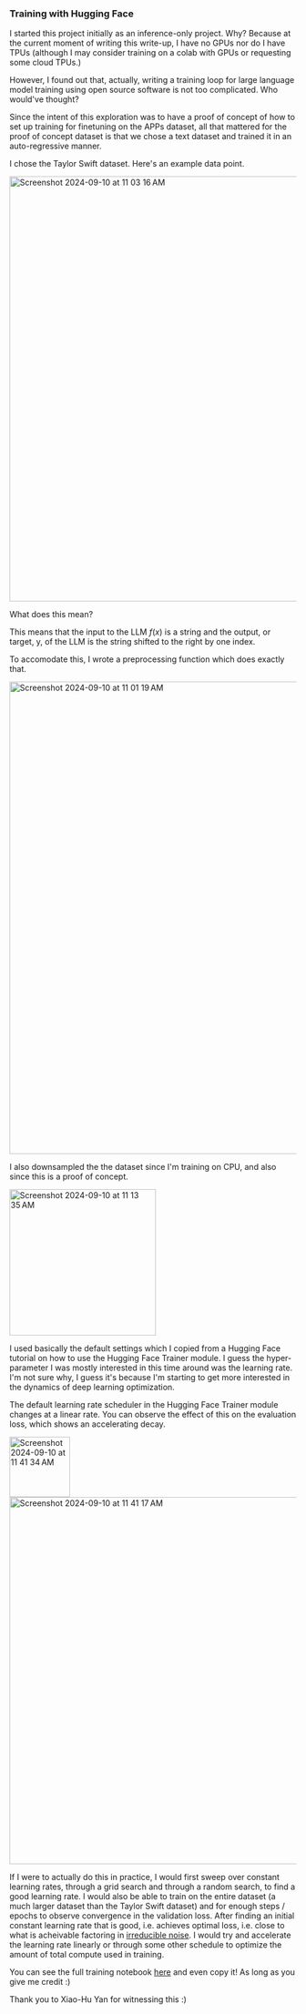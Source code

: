 ### Training with Hugging Face

I started this project initially as an inference-only project. Why? Because at the current moment of writing this write-up, I have no GPUs nor do I have TPUs (although I may consider training on a colab with GPUs or requesting some cloud TPUs.) 

However, I found out that, actually, writing a training loop for large language model training using open source software is not too complicated. Who would've thought?

Since the intent of this exploration was to have a proof of concept of how to set up training for finetuning on the APPs dataset, all that mattered for the proof of concept dataset is that we chose a text dataset and trained it in an auto-regressive manner.

I chose the Taylor Swift dataset. Here's an example data point.

<img width="747" alt="Screenshot 2024-09-10 at 11 03 16 AM" src="https://github.com/user-attachments/assets/6adbd937-59c8-4d50-a280-ef765190223c">



What does this mean?

This means that the input to the LLM $f(x)$ is a string and the output, or target, y, of the LLM is the string shifted to the right by one index.

To accomodate this, I wrote a preprocessing function which does exactly that.


<img width="830" alt="Screenshot 2024-09-10 at 11 01 19 AM" src="https://github.com/user-attachments/assets/f7496f5e-01af-41ba-9d5d-b035b798fa2a">

I also downsampled the the dataset since I'm training on CPU, and also since this is a proof of concept.

<img width="257" alt="Screenshot 2024-09-10 at 11 13 35 AM" src="https://github.com/user-attachments/assets/c4dd83ba-93c9-40b5-838f-98b2b33467c9">

I used basically the default settings which I copied from a Hugging Face tutorial on how to use the Hugging Face Trainer module. I guess the hyper-parameter I was mostly interested in this time around was the learning rate. I'm not sure why, I guess it's because I'm starting to get more interested in the dynamics of deep learning optimization. 

The default learning rate scheduler in the Hugging Face Trainer module changes at a linear rate. You can observe the effect of this on the evaluation loss, which shows an accelerating decay.

<img width="106" alt="Screenshot 2024-09-10 at 11 41 34 AM" src="https://github.com/user-attachments/assets/795614e5-6e39-461e-b07d-e00f3da3feab">

<img width="645" alt="Screenshot 2024-09-10 at 11 41 17 AM" src="https://github.com/user-attachments/assets/9be7d155-686d-4c8d-866b-6e724a73e021">

If I were to actually do this in practice, I would first sweep over constant learning rates, through a grid search and through a random search, to find a good learning rate. I would also be able to train on the entire dataset (a much larger dataset than the Taylor Swift dataset) and for enough steps / epochs to observe convergence in the validation loss. After finding an initial constant learning rate that is good, i.e. achieves optimal loss, i.e. close to what is acheivable factoring in [irreducible noise](https://en.wikipedia.org/wiki/Bias%E2%80%93variance_tradeoff#:~:text=The%20bias%E2%80%93variance%20decomposition%20is,noise%20in%20the%20problem%20itself.). I would try and accelerate the learning rate linearly or through some other schedule to optimize the amount of total compute used in training.


You can see the full training notebook [here](https://github.com/annh3/ai_planning_searching/blob/main/ai_planning_searching/training_script.ipynb) and even copy it! As long as you give me credit :)

Thank you to Xiao-Hu Yan for witnessing this :)
